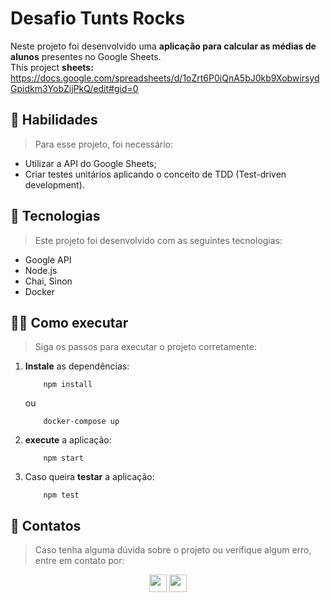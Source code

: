 # Desafio Tunts Rocks
<!-- Breve comentário sobre o projeto -->
Neste projeto foi desenvolvido uma **aplicação para calcular as médias de alunos** presentes no Google Sheets.</br>
This project 
**sheets:** https://docs.google.com/spreadsheets/d/1oZrt6P0iQnA5bJ0kb9XobwirsydGpidkm3YobZijPkQ/edit#gid=0

## 🚀 Habilidades
> Para esse projeto, foi necessário:
<!-- Listar 2 a 3 habilidades desenvolvidas -->
- Utilizar a API do Google Sheets;
- Criar testes unitários aplicando o conceito de TDD (Test-driven development).

## 🤖 Tecnologias
> Este projeto foi desenvolvido com as seguintes tecnologias:
<!-- Listar 3 a 5 principais tecnologias usadas -->
- Google API
- Node.js
- Chai, Sinon
- Docker

## 🧑‍💻 Como executar
> Siga os passos para executar o projeto corretamente:
1. **Instale** as dependências:
    ```
        npm install
    ```
    ou
    ```
        docker-compose up
    ```

1. **execute** a aplicação:
    ```
        npm start
    ```

1. Caso queira **testar** a aplicação:
    ```
        npm test
    ```
    
## 📧 Contatos
> Caso tenha alguma dúvida sobre o projeto ou verifique algum erro, entre em contato por:
<div align="center" style="display: inline_block">
  <a href="https://www.linkedin.com/in/tiagoprysthon" target="_blank"><img height="28rem" src="https://img.shields.io/badge/LinkedIn-0077B5?style=for-the-badge&logo=linkedin&logoColor=white"></a> 
  <a href = "mailto:tiagoprysthon14@gmail.com"><img height="28rem" src="https://img.shields.io/badge/Gmail-D14836?style=for-the-badge&logo=gmail&logoColor=white" target="_blank"></a>
</div>
